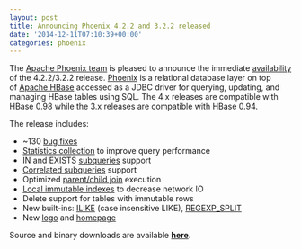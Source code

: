 ```yaml
---
layout: post
title: Announcing Phoenix 4.2.2 and 3.2.2 released
date: '2014-12-11T07:10:39+00:00'
categories: phoenix
---
```

<p>The <a href="http://phoenix.apache.org/team.html" target="_blank" title="Apache Phoenix team">Apache Phoenix team</a> is pleased to announce the immediate <a href="http://phoenix.apache.org/download.html" target="_blank" title="download">availability</a> of the 4.2.2/3.2.2 release. <a href="http://phoenix.apache.org/index.html" target="_blank" title="Apache Phoenix">Phoenix</a> is a relational database layer&nbsp;on top of&nbsp;<a href="http://hbase.apache.org/" target="_blank" title="Apache HBase">Apache HBase</a>&nbsp;accessed as a JDBC driver for querying, updating, and managing HBase tables using SQL. The 4.x releases are compatible with HBase 0.98 while the 3.x releases are compatible with HBase 0.94.</p> 
  <p>The release includes:</p> 
  <p> </p> 
  <ul> 
    <li>~130&nbsp;<a href="https://raw.githubusercontent.com/apache/phoenix/4.2/CHANGES" target="_blank" title="bug fixes">bug fixes</a></li> 
    <li><a href="http://phoenix.apache.org/update_statistics.html" target="_blank" title="Statistics collection">Statistics collection</a> to improve query performance</li> 
    <li>IN and EXISTS <a href="http://phoenix.apache.org/subqueries.html" target="_blank" title="subqueries">subqueries</a>&nbsp;support</li> 
    <li><a href="http://phoenix.apache.org/subqueries.html#Correlated_Subqueries" target="_blank" title="Correlated subqueries">Correlated subqueries</a>&nbsp;support</li> 
    <li>Optimized <a href="http://phoenix.apache.org/joins.html#Foreign_Key_to_Primary_Key_Join_Optimization" target="_blank" title="parent/child join">parent/child join</a> execution</li> 
    <li><a href="http://phoenix.apache.org/secondary_indexing.html#Local_Indexing" target="_blank" title="Local immutable indexes">Local immutable indexes</a> to decrease network IO</li> 
    <li>Delete support for tables with immutable rows</li> 
    <li>New built-ins: <a href="http://phoenix.apache.org/language/index.html#Condition" target="_blank" title="ILIKE">ILIKE</a> (case insensitive LIKE), <a href="http://phoenix.apache.org/language/functions.html#regexp_split" target="_blank" title="REGEXP_SPLIT">REGEXP_SPLIT</a></li> 
    <li>New <a href="http://phoenix.apache.org/images/phoenix-logo.png" target="_blank" title="logo">logo</a> and <a href="http://phoenix.apache.org/index.html" target="_blank" title="Apache Phoenix">homepage</a></li> 
  </ul> 
  <p>Source and binary downloads are available&nbsp;<a href="http://phoenix.apache.org/download.html" target="_blank" title="latest release download"><strong>here</strong></a>.</p>
